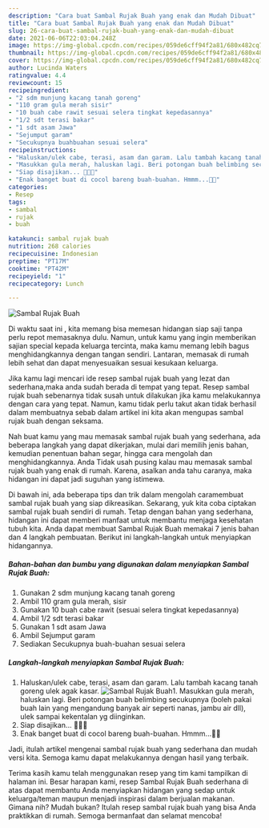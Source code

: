 ```yaml
---
description: "Cara buat Sambal Rujak Buah yang enak dan Mudah Dibuat"
title: "Cara buat Sambal Rujak Buah yang enak dan Mudah Dibuat"
slug: 26-cara-buat-sambal-rujak-buah-yang-enak-dan-mudah-dibuat
date: 2021-06-06T22:03:04.248Z
image: https://img-global.cpcdn.com/recipes/059de6cff94f2a81/680x482cq70/sambal-rujak-buah-foto-resep-utama.jpg
thumbnail: https://img-global.cpcdn.com/recipes/059de6cff94f2a81/680x482cq70/sambal-rujak-buah-foto-resep-utama.jpg
cover: https://img-global.cpcdn.com/recipes/059de6cff94f2a81/680x482cq70/sambal-rujak-buah-foto-resep-utama.jpg
author: Lucinda Waters
ratingvalue: 4.4
reviewcount: 15
recipeingredient:
- "2 sdm munjung kacang tanah goreng"
- "110 gram gula merah sisir"
- "10 buah cabe rawit sesuai selera tingkat kepedasannya"
- "1/2 sdt terasi bakar"
- "1 sdt asam Jawa"
- "Sejumput garam"
- "Secukupnya buahbuahan sesuai selera"
recipeinstructions:
- "Haluskan/ulek cabe, terasi, asam dan garam. Lalu tambah kacang tanah goreng ulek agak kasar."
- "Masukkan gula merah, haluskan lagi. Beri potongan buah belimbing secukupnya (boleh pakai buah lain yang mengandung banyak air seperti nanas, jambu air dll), ulek sampai kekentalan yg diinginkan."
- "Siap disajikan... 🤤🤤🤤"
- "Enak banget buat di cocol bareng buah-buahan. Hmmm...🤤😘"
categories:
- Resep
tags:
- sambal
- rujak
- buah

katakunci: sambal rujak buah 
nutrition: 268 calories
recipecuisine: Indonesian
preptime: "PT17M"
cooktime: "PT42M"
recipeyield: "1"
recipecategory: Lunch

---
```



![Sambal Rujak Buah](https://img-global.cpcdn.com/recipes/059de6cff94f2a81/680x482cq70/sambal-rujak-buah-foto-resep-utama.jpg)

Di waktu  saat ini , kita memang bisa memesan hidangan siap saji tanpa perlu repot memasaknya dulu. Namun, untuk kamu yang ingin memberikan sajian special kepada keluarga tercinta, maka kamu memang lebih bagus menghidangkannya dengan tangan sendiri. Lantaran, memasak di rumah lebih sehat dan dapat menyesuaikan sesuai kesukaan keluarga.

Jika kamu lagi mencari ide resep sambal rujak buah yang lezat dan sederhana,maka anda sudah berada di tempat yang tepat. Resep sambal rujak buah  sebenarnya tidak susah untuk dilakukan jika kamu melakukannya dengan cara yang tepat. Namun, kamu tidak perlu takut akan tidak berhasil dalam membuatnya 
sebab dalam artikel ini kita akan mengupas sambal rujak buah dengan seksama.  



Nah buat kamu yang mau memasak sambal rujak buah yang sederhana, ada beberapa langkah yang dapat dikerjakan, mulai dari memilih jenis bahan, kemudian penentuan bahan segar, hingga cara mengolah dan menghidangkannya. Anda Tidak usah pusing kalau mau memasak sambal rujak buah yang enak di rumah. Karena, asalkan anda  tahu caranya, maka hidangan ini dapat jadi suguhan yang istimewa.

Di bawah ini, ada beberapa tips dan trik dalam mengolah caramembuat sambal rujak buah yang siap dikreasikan. Sekarang, yuk kita coba ciptakan sambal rujak buah sendiri di rumah. Tetap dengan bahan yang sederhana, hidangan ini dapat memberi manfaat untuk membantu menjaga kesehatan tubuh kita. Anda dapat membuat Sambal Rujak Buah memakai 7 jenis bahan dan 4 langkah pembuatan. Berikut ini langkah-langkah untuk menyiapkan hidangannya.

<!--inarticleads1-->

##### Bahan-bahan dan bumbu yang digunakan dalam menyiapkan Sambal Rujak Buah:

1. Gunakan 2 sdm munjung kacang tanah goreng
1. Ambil 110 gram gula merah, sisir
1. Gunakan 10 buah cabe rawit (sesuai selera tingkat kepedasannya)
1. Ambil 1/2 sdt terasi bakar
1. Gunakan 1 sdt asam Jawa
1. Ambil Sejumput garam
1. Sediakan Secukupnya buah-buahan sesuai selera




<!--inarticleads2-->

##### Langkah-langkah menyiapkan Sambal Rujak Buah:

1. Haluskan/ulek cabe, terasi, asam dan garam. Lalu tambah kacang tanah goreng ulek agak kasar.
<img src="https://img-global.cpcdn.com/steps/5399971553a9a0b2/160x128cq70/sambal-rujak-buah-langkah-memasak-1-foto.jpg" alt="Sambal Rujak Buah">1. Masukkan gula merah, haluskan lagi. Beri potongan buah belimbing secukupnya (boleh pakai buah lain yang mengandung banyak air seperti nanas, jambu air dll), ulek sampai kekentalan yg diinginkan.
1. Siap disajikan... 🤤🤤🤤
1. Enak banget buat di cocol bareng buah-buahan. Hmmm...🤤😘




Jadi, itulah artikel mengenai  sambal rujak buah  yang sederhana dan mudah versi kita. Semoga kamu dapat melakukannya dengan hasil yang terbaik. 

Terima kasih kamu telah menggunakan resep yang tim kami tampilkan di halaman ini. Besar harapan kami, resep  Sambal Rujak Buah sederhana di atas dapat membantu Anda menyiapkan hidangan yang sedap untuk keluarga/teman maupun menjadi inspirasi dalam berjualan makanan. Gimana nih? Mudah bukan? Itulah resep sambal rujak buah yang bisa Anda praktikkan di rumah. Semoga bermanfaat dan selamat mencoba!

